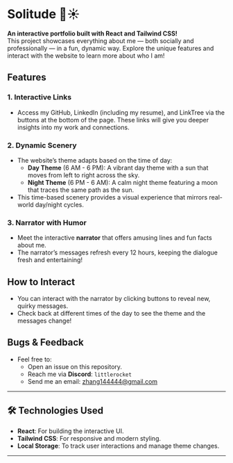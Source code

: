 # Solitude 🌙☀️

**An interactive portfolio built with React and Tailwind CSS!**  
This project showcases everything about me — both socially and professionally — in a fun, dynamic way. Explore the unique features and interact with the website to learn more about who I am!

## Features

### 1. **Interactive Links**
- Access my GitHub, LinkedIn (including my resume), and LinkTree via the buttons at the bottom of the page. These links will give you deeper insights into my work and connections.

### 2. **Dynamic Scenery**
- The website’s theme adapts based on the time of day:
  - **Day Theme** (6 AM - 6 PM): A vibrant day theme with a sun that moves from left to right across the sky.
  - **Night Theme** (6 PM - 6 AM): A calm night theme featuring a moon that traces the same path as the sun.
- This time-based scenery provides a visual experience that mirrors real-world day/night cycles.

### 3. **Narrator with Humor**
- Meet the interactive **narrator** that offers amusing lines and fun facts about me. 
- The narrator’s messages refresh every 12 hours, keeping the dialogue fresh and entertaining!

## How to Interact

- You can interact with the narrator by clicking buttons to reveal new, quirky messages.
- Check back at different times of the day to see the theme and the messages change!

## Bugs & Feedback

- Feel free to:
  - Open an issue on this repository.
  - Reach me via **Discord**: `littlerocket`
  - Send me an email: [zhang144444@gmail.com](mailto:zhang144444@gmail.com)

---

## 🛠 Technologies Used

- **React**: For building the interactive UI.
- **Tailwind CSS**: For responsive and modern styling.
- **Local Storage**: To track user interactions and manage theme changes.

---
